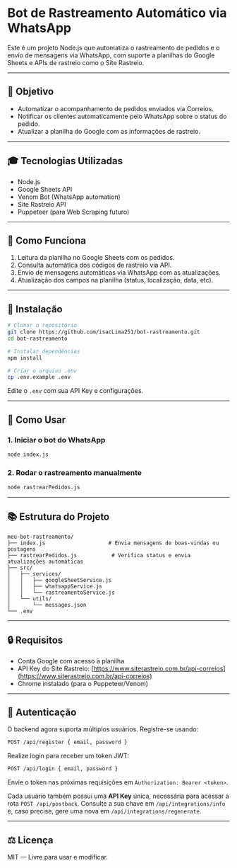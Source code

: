 # Bot de Rastreamento Automático via WhatsApp

Este é um projeto Node.js que automatiza o rastreamento de pedidos e o envio de mensagens via WhatsApp, com suporte a planilhas do Google Sheets e APIs de rastreio como o Site Rastreio.

---

## 📅 Objetivo

* Automatizar o acompanhamento de pedidos enviados via Correios.
* Notificar os clientes automaticamente pelo WhatsApp sobre o status do pedido.
* Atualizar a planilha do Google com as informações de rastreio.

---

## 🎓 Tecnologias Utilizadas

* Node.js
* Google Sheets API
* Venom Bot (WhatsApp automation)
* Site Rastreio API
* Puppeteer (para Web Scraping futuro)

---

## 🚀 Como Funciona

1. Leitura da planilha no Google Sheets com os pedidos.
2. Consulta automática dos códigos de rastreio via API.
3. Envio de mensagens automáticas via WhatsApp com as atualizações.
4. Atualização dos campos na planilha (status, localização, data, etc).

---

## 🔧 Instalação

```bash
# Clonar o repositório
git clone https://github.com/isacLima251/bot-rastreamento.git
cd bot-rastreamento

# Instalar dependências
npm install

# Criar o arquivo .env
cp .env.example .env
```

Edite o `.env` com sua API Key e configurações.

---

## 🔹 Como Usar

### 1. Iniciar o bot do WhatsApp

```bash
node index.js
```

### 2. Rodar o rastreamento manualmente

```bash
node rastrearPedidos.js
```

---

## 📚 Estrutura do Projeto

```
meu-bot-rastreamento/
├── index.js                    # Envia mensagens de boas-vindas ou postagens
├── rastrearPedidos.js           # Verifica status e envia atualizações automáticas
├── src/
│   ├── services/
│   │   ├── googleSheetService.js
│   │   ├── whatsappService.js
│   │   └── rastreamentoService.js
│   └── utils/
│       └── messages.json
└── .env
```

---

## 🔒 Requisitos

* Conta Google com acesso à planilha
* API Key do Site Rastreio: [https://www.siterastreio.com.br/api-correios](https://www.siterastreio.com.br/api-correios)
* Chrome instalado (para o Puppeteer/Venom)

---

## 🔐 Autenticação

O backend agora suporta múltiplos usuários. Registre-se usando:

```bash
POST /api/register { email, password }
```

Realize login para receber um token JWT:

```bash
POST /api/login { email, password }
```

Envie o token nas próximas requisições em `Authorization: Bearer <token>`.

Cada usuário também possui uma **API Key** única, necessária para acessar a rota
`POST /api/postback`. Consulte a sua chave em `/api/integrations/info` e, caso
precise, gere uma nova em `/api/integrations/regenerate`.

---

## ⚖️ Licença

MIT — Livre para usar e modificar.
